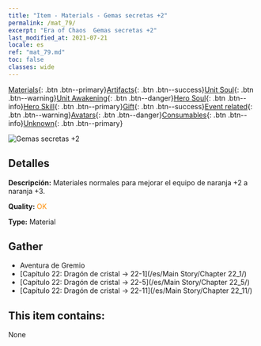 ```yaml
---
title: "Item - Materials - Gemas secretas +2"
permalink: /mat_79/
excerpt: "Era of Chaos  Gemas secretas +2"
last_modified_at: 2021-07-21
locale: es
ref: "mat_79.md"
toc: false
classes: wide
---
```

 [Materials](/ItemsES/){: .btn .btn--primary}[Artifacts](/ItemsES/Artifacts/){: .btn .btn--success}[Unit Soul](/ItemsES/UnitSoul/){: .btn .btn--warning}[Unit Awakening](/ItemsES/UnitAwakening/){: .btn .btn--danger}[Hero Soul](/ItemsES/HeroSoul/){: .btn .btn--info}[Hero Skill](/ItemsES/HeroSkill/){: .btn .btn--primary}[Gift](/ItemsES/Gift/){: .btn .btn--success}[Event related](/ItemsES/Events/){: .btn .btn--warning}[Avatars](/ItemsES/Avatars/){: .btn .btn--danger}[Consumables](/ItemsES/Consumables/){: .btn .btn--info}[Unknown](/ItemsES/Unknown/){: .btn .btn--primary}

 ![Gemas secretas +2](/images/t/i_cailiao_baoshi3.png)

## Detalles
 **Descripción:** Materiales normales para mejorar el equipo de naranja +2 a naranja +3.

 **Quality:** <span style="color: #FF8C00">OK</span>

 **Type:** Material

## Gather

*    Aventura de Gremio 
*    [Capítulo 22: Dragón de cristal -> 22-1](/es/Main Story/Chapter 22_1/) 
*    [Capítulo 22: Dragón de cristal -> 22-5](/es/Main Story/Chapter 22_5/) 
*    [Capítulo 22: Dragón de cristal -> 22-11](/es/Main Story/Chapter 22_11/) 

## This item contains:

  None

